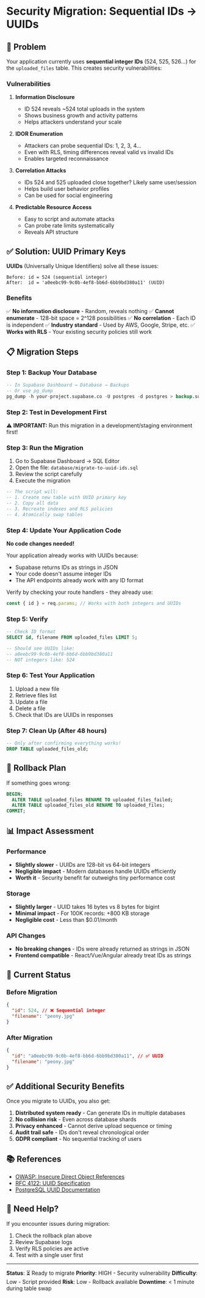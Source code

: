 # Security Migration: Sequential IDs → UUIDs

## 🚨 Problem

Your application currently uses **sequential integer IDs** (524, 525, 526...) for the `uploaded_files` table. This creates security vulnerabilities:

### Vulnerabilities

1. **Information Disclosure**

   - ID 524 reveals ~524 total uploads in the system
   - Shows business growth and activity patterns
   - Helps attackers understand your scale

2. **IDOR Enumeration**

   - Attackers can probe sequential IDs: 1, 2, 3, 4...
   - Even with RLS, timing differences reveal valid vs invalid IDs
   - Enables targeted reconnaissance

3. **Correlation Attacks**

   - IDs 524 and 525 uploaded close together? Likely same user/session
   - Helps build user behavior profiles
   - Can be used for social engineering

4. **Predictable Resource Access**
   - Easy to script and automate attacks
   - Can probe rate limits systematically
   - Reveals API structure

## ✅ Solution: UUID Primary Keys

**UUIDs** (Universally Unique Identifiers) solve all these issues:

```
Before: id = 524 (sequential integer)
After:  id = 'a0eebc99-9c0b-4ef8-bb6d-6bb9bd380a11' (UUID)
```

### Benefits

✅ **No information disclosure** - Random, reveals nothing
✅ **Cannot enumerate** - 128-bit space = 2^128 possibilities
✅ **No correlation** - Each ID is independent
✅ **Industry standard** - Used by AWS, Google, Stripe, etc.
✅ **Works with RLS** - Your existing security policies still work

## 📋 Migration Steps

### Step 1: Backup Your Database

```sql
-- In Supabase Dashboard → Database → Backups
-- Or use pg_dump
pg_dump -h your-project.supabase.co -U postgres -d postgres > backup.sql
```

### Step 2: Test in Development First

⚠️ **IMPORTANT:** Run this migration in a development/staging environment first!

### Step 3: Run the Migration

1. Go to Supabase Dashboard → SQL Editor
2. Open the file: `database/migrate-to-uuid-ids.sql`
3. Review the script carefully
4. Execute the migration

```sql
-- The script will:
-- 1. Create new table with UUID primary key
-- 2. Copy all data
-- 3. Recreate indexes and RLS policies
-- 4. Atomically swap tables
```

### Step 4: Update Your Application Code

**No code changes needed!**

Your application already works with UUIDs because:

- Supabase returns IDs as strings in JSON
- Your code doesn't assume integer IDs
- The API endpoints already work with any ID format

Verify by checking your route handlers - they already use:

```javascript
const { id } = req.params; // Works with both integers and UUIDs
```

### Step 5: Verify

```sql
-- Check ID format
SELECT id, filename FROM uploaded_files LIMIT 5;

-- Should see UUIDs like:
-- a0eebc99-9c0b-4ef8-bb6d-6bb9bd380a11
-- NOT integers like: 524
```

### Step 6: Test Your Application

1. Upload a new file
2. Retrieve files list
3. Update a file
4. Delete a file
5. Check that IDs are UUIDs in responses

### Step 7: Clean Up (After 48 hours)

```sql
-- Only after confirming everything works!
DROP TABLE uploaded_files_old;
```

## 🔧 Rollback Plan

If something goes wrong:

```sql
BEGIN;
  ALTER TABLE uploaded_files RENAME TO uploaded_files_failed;
  ALTER TABLE uploaded_files_old RENAME TO uploaded_files;
COMMIT;
```

## 📊 Impact Assessment

### Performance

- **Slightly slower** - UUIDs are 128-bit vs 64-bit integers
- **Negligible impact** - Modern databases handle UUIDs efficiently
- **Worth it** - Security benefit far outweighs tiny performance cost

### Storage

- **Slightly larger** - UUID takes 16 bytes vs 8 bytes for bigint
- **Minimal impact** - For 100K records: +800 KB storage
- **Negligible cost** - Less than $0.01/month

### API Changes

- **No breaking changes** - IDs were already returned as strings in JSON
- **Frontend compatible** - React/Vue/Angular already treat IDs as strings

## 🎯 Current Status

### Before Migration

```json
{
  "id": 524, // ❌ Sequential integer
  "filename": "peony.jpg"
}
```

### After Migration

```json
{
  "id": "a0eebc99-9c0b-4ef8-bb6d-6bb9bd380a11", // ✅ UUID
  "filename": "peony.jpg"
}
```

## ✅ Additional Security Benefits

Once you migrate to UUIDs, you also get:

1. **Distributed system ready** - Can generate IDs in multiple databases
2. **No collision risk** - Even across database shards
3. **Privacy enhanced** - Cannot derive upload sequence or timing
4. **Audit trail safe** - IDs don't reveal chronological order
5. **GDPR compliant** - No sequential tracking of users

## 📚 References

- [OWASP: Insecure Direct Object References](https://owasp.org/www-project-web-security-testing-guide/latest/4-Web_Application_Security_Testing/05-Authorization_Testing/04-Testing_for_Insecure_Direct_Object_References)
- [RFC 4122: UUID Specification](https://tools.ietf.org/html/rfc4122)
- [PostgreSQL UUID Documentation](https://www.postgresql.org/docs/current/datatype-uuid.html)

## 🤝 Need Help?

If you encounter issues during migration:

1. Check the rollback plan above
2. Review Supabase logs
3. Verify RLS policies are active
4. Test with a single user first

---

**Status**: ⏳ Ready to migrate
**Priority**: HIGH - Security vulnerability
**Difficulty**: Low - Script provided
**Risk**: Low - Rollback available
**Downtime**: < 1 minute during table swap
